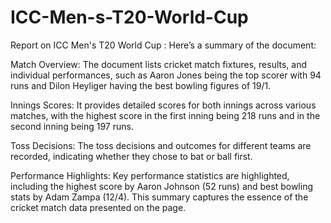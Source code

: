 # ICC-Men-s-T20-World-Cup
Report on ICC Men's T20 World Cup :  Here’s a summary of the document:

Match Overview: The document lists cricket match fixtures, results, and individual performances, such as Aaron Jones being the top scorer with 94 runs and Dilon Heyliger having the best bowling figures of 19/1.


Innings Scores: It provides detailed scores for both innings across various matches, with the highest score in the first inning being 218 runs and in the second inning being 197 runs.


Toss Decisions: The toss decisions and outcomes for different teams are recorded, indicating whether they chose to bat or ball first.


Performance Highlights: Key performance statistics are highlighted, including the highest score by Aaron Johnson (52 runs) and best bowling stats by Adam Zampa (12/4).
This summary captures the essence of the cricket match data presented on the page.
